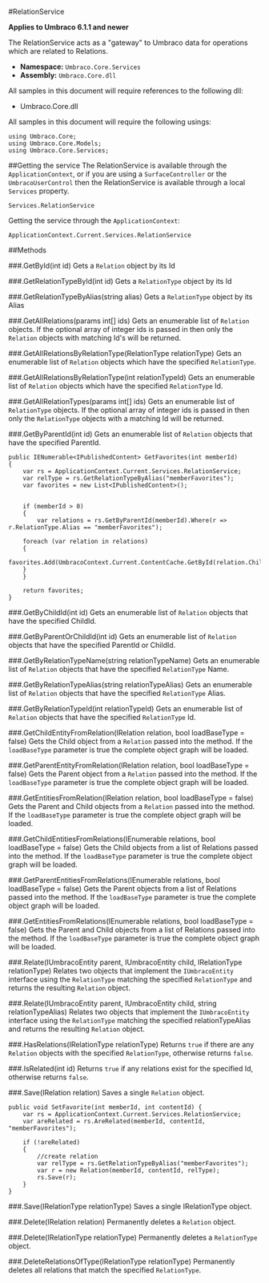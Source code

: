 #RelationService

**Applies to Umbraco 6.1.1 and newer**

The RelationService acts as a "gateway" to Umbraco data for operations which are related to Relations.

 * **Namespace:** `Umbraco.Core.Services` 
 * **Assembly:** `Umbraco.Core.dll`

All samples in this document will require references to the following dll:

* Umbraco.Core.dll

All samples in this document will require the following usings:
	
	using Umbraco.Core;
	using Umbraco.Core.Models;
	using Umbraco.Core.Services;

##Getting the service
The RelationService is available through the `ApplicationContext`, or if you are using a `SurfaceController` or the `UmbracoUserControl` then the RelationService is available through a local `Services` property.

	Services.RelationService

Getting the service through the `ApplicationContext`:

	ApplicationContext.Current.Services.RelationService

##Methods

###.GetById(int id)
Gets a `Relation` object by its Id

###.GetRelationTypeById(int id)
Gets a `RelationType` object by its Id

###.GetRelationTypeByAlias(string alias)
Gets a `RelationType` object by its Alias

###.GetAllRelations(params int[] ids)
Gets an enumerable list of `Relation` objects. If the optional array of integer ids is passed in then only the `Relation` objects with matching Id's will be returned. 

###.GetAllRelationsByRelationType(RelationType relationType)
Gets an enumerable list of `Relation` objects which have the specified `RelationType`.

###.GetAllRelationsByRelationType(int relationTypeId)
Gets an enumerable list of `Relation` objects which have the specified `RelationType` Id.

###.GetAllRelationTypes(params int[] ids)
Gets an enumerable list of `RelationType` objects. If the optional array of integer ids is passed in then only the `RelationType` objects with a matching Id will be returned.

###.GetByParentId(int id)
Gets an enumerable list of `Relation` objects that have the specified ParentId.

	public IENumerable<IPublishedContent> GetFavorites(int memberId)
	{
	    var rs = ApplicationContext.Current.Services.RelationService;
	    var relType = rs.GetRelationTypeByAlias("memberFavorites");
	    var favorites = new List<IPublishedContent>();
	 
	 
	    if (memberId > 0)
	    {
	        var relations = rs.GetByParentId(memberId).Where(r => r.RelationType.Alias == "memberFavorites");
	 
		foreach (var relation in relations)
		{
			favorites.Add(UmbracoContext.Current.ContentCache.GetById(relation.ChildId));
		}
	    }
	 
	    return favorites;
	}

###.GetByChildId(int id)
Gets an enumerable list of `Relation` objects that have the specified ChildId.

###.GetByParentOrChildId(int id)
Gets an enumerable list of `Relation` objects that have the specified ParentId or ChildId.

###.GetByRelationTypeName(string relationTypeName)
Gets an enumerable list of `Relation` objects that have the specified `RelationType` Name.

###.GetByRelationTypeAlias(string relationTypeAlias)
Gets an enumerable list of `Relation` objects that have the specified `RelationType` Alias.

###.GetByRelationTypeId(int relationTypeId)
Gets an enumerable list of `Relation` objects that have the specified `RelationType` Id.

###.GetChildEntityFromRelation(IRelation relation, bool loadBaseType = false)
Gets the Child object from a `Relation` passed into the method. If the `loadBaseType` parameter is true the complete object graph will be loaded.

###.GetParentEntityFromRelation(IRelation relation, bool loadBaseType = false)
Gets the Parent object from a `Relation` passed into the method. If the `loadBaseType` parameter is true the complete object graph will be loaded.

###.GetEntitiesFromRelation(IRelation relation, bool loadBaseType = false)
Gets the Parent and Child objects from a `Relation` passed into the method. If the `loadBaseType` parameter is true the complete object graph will be loaded.

###.GetChildEntitiesFromRelations(IEnumerable<IRelation> relations, bool loadBaseType = false)
Gets the Child objects from a list of Relations passed into the method. If the `loadBaseType` parameter is true the complete object graph will be loaded.

###.GetParentEntitiesFromRelations(IEnumerable<IRelation> relations,                                                                      bool loadBaseType = false)
Gets the Parent objects from a list of Relations passed into the method. If the `loadBaseType` parameter is true the complete object graph will be loaded.

###.GetEntitiesFromRelations(IEnumerable<IRelation> relations, bool loadBaseType = false)
Gets the Parent and Child objects from a list of Relations passed into the method. If the `loadBaseType` parameter is true the complete object graph will be loaded.

###.Relate(IUmbracoEntity parent, IUmbracoEntity child, IRelationType relationType)
Relates two objects that implement the `IUmbracoEntity` interface using the `RelationType` matching the specified `RelationType` and returns the resulting `Relation` object.

###.Relate(IUmbracoEntity parent, IUmbracoEntity child, string relationTypeAlias)
Relates two objects that implement the `IUmbracoEntity` interface using the `RelationType` matching the specified relationTypeAlias and returns the resulting `Relation` object.

###.HasRelations(IRelationType relationType)
Returns `true` if there are any `Relation` objects with the specified `RelationType`, otherwise returns `false`.

###.IsRelated(int id)
Returns `true` if any relations exist for the specified Id, otherwise returns `false`.

###.Save(IRelation relation)
Saves a single `Relation` object.

	public void SetFavorite(int memberId, int contentId) {
		var rs = ApplicationContext.Current.Services.RelationService;
		var areRelated = rs.AreRelated(memberId, contentId, "memberFavorites");
	 
		if (!areRelated)
		{
			//create relation
			var relType = rs.GetRelationTypeByAlias("memberFavorites");
			var r = new Relation(memberId, contentId, relType);
			rs.Save(r);
		}
	}

###.Save(IRelationType relationType)
Saves a single IRelationType object.

###.Delete(IRelation relation)
Permanently deletes a `Relation` object.

###.Delete(IRelationType relationType)
Permanently deletes a `RelationType` object.

###.DeleteRelationsOfType(IRelationType relationType)
Permanently deletes all relations that match the specified `RelationType`.
